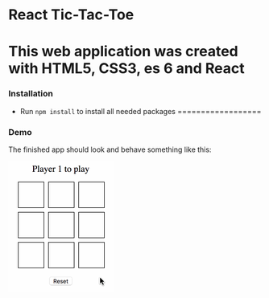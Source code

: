 React Tic-Tac-Toe
==================
This web application was created with HTML5, CSS3, es 6 and React 
==================
### Installation
* Run  `npm install` to install all needed packages
==================
### Demo

The finished app should look and behave something like this:

![](./demo.gif)
